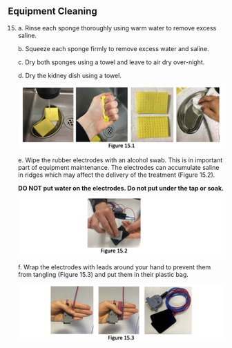 ## Equipment Cleaning

15. a. Rinse each sponge thoroughly using warm water to remove excess saline.

    b. Squeeze each sponge firmly to remove excess water and saline.

    c. Dry both sponges using a towel and leave to air dry over-night.

    d. Dry the kidney dish using a towel.

    ![](media/15.1.jpeg)

    e. Wipe the rubber electrodes with an alcohol swab. This is in important
      part of equipment maintenance. The electrodes can accumulate saline in
      ridges which may affect the delivery of the treatment (Figure 15.2).

    **DO NOT put water on the electrodes. Do not put under the tap or soak.**

    ![](media/15.2.jpeg)


    f. Wrap the electrodes with leads around your hand to prevent them from
      tangling (Figure 15.3) and put them in their plastic bag.

    ![](media/15.3.jpeg)

